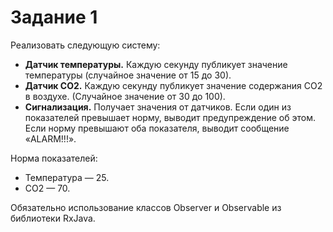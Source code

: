 # Задание 1
Реализовать следующую систему:

- **Датчик температуры.** Каждую секунду публикует значение температуры (случайное значение от 15 до 30).
- **Датчик CO2.** Каждую секунду публикует значение содержания CO2 в воздухе. (Случайное значение от 30 до 100).
- **Сигнализация.** Получает значения от датчиков. Если один из показателей превышает норму, выводит предупреждение об этом. Если норму превышают оба показателя, выводит сообщение «ALARM!!!».

Норма показателей: 
- Температура — 25.
- CO2 — 70.

Обязательно использование классов Observer и Observable из библиотеки RxJava.

